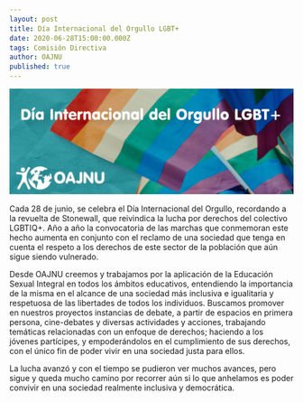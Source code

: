 ```yaml
---
layout: post
title: Día Internacional del Orgullo LGBT+
date: 2020-06-28T15:00:00.000Z
tags: Comisión Directiva
author: OAJNU
published: true
---
```

![](/assets/uploads/portada-facebook-lgbt.png)

Cada 28 de junio, se celebra el Día Internacional del Orgullo, recordando a la revuelta de Stonewall, que reivindica la lucha por derechos del colectivo LGBTIQ+. Año a año la convocatoria de las marchas que conmemoran este hecho aumenta en conjunto con el reclamo de una sociedad que tenga en cuenta el respeto a los derechos de este sector de la población que aún sigue siendo vulnerado.

Desde OAJNU creemos y trabajamos por la aplicación de la Educación Sexual Integral en todos los ámbitos educativos, entendiendo la importancia de la misma en el alcance de una sociedad más inclusiva e igualitaria y respetuosa de las libertades de todos los individuos. Buscamos promover en nuestros proyectos instancias de debate, a partir de espacios en primera persona, cine-debates y diversas actividades y acciones, trabajando temáticas relacionadas con un enfoque de derechos; haciendo a los jóvenes partícipes, y empoderándolos en el cumplimiento de sus derechos, con el único fin de poder vivir en una sociedad justa para ellos.

La lucha avanzó y con el tiempo se pudieron ver muchos avances, pero sigue y queda mucho camino por recorrer aún si lo que anhelamos es poder convivir en una sociedad realmente inclusiva y democrática.